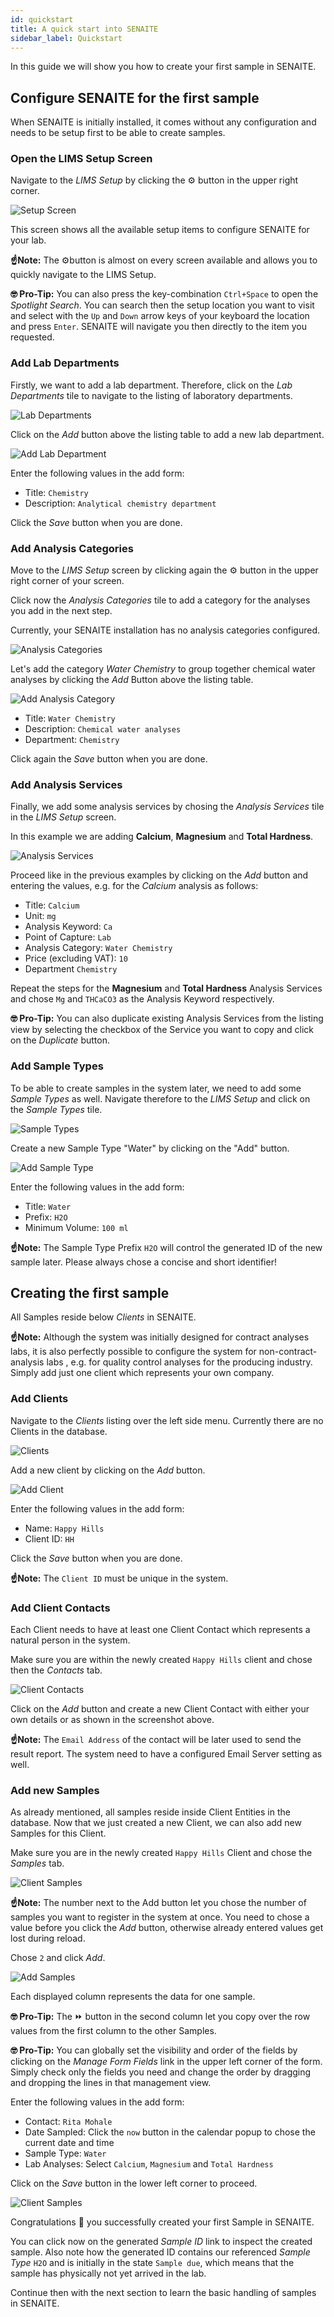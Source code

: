 ```yaml
---
id: quickstart
title: A quick start into SENAITE
sidebar_label: Quickstart
---
```


In this guide we will show you how to create your first sample in SENAITE.

## Configure SENAITE for the first sample

When SENAITE is initially installed, it comes without any configuration and
needs to be setup first to be able to create samples.


### Open the LIMS Setup Screen

Navigate to the *LIMS Setup* by clicking the ⚙️ button in the upper right corner.

![Setup Screen](/screenshots/setup_screen.png "SENAITE LIMS Setup")

This screen shows all the available setup items to configure SENAITE for your lab.

**☝️Note:**
The ⚙️button is almost on every screen available and allows you to quickly
navigate to the LIMS Setup.

**🤓 Pro-Tip:**
You can also press the key-combination `Ctrl+Space` to open the *Spotlight
Search*. You can search then the setup location you want to visit and select
with the `Up` and `Down` arrow keys of your keyboard the location and press
`Enter`. SENAITE will navigate you then directly to the item you requested.


### Add Lab Departments

Firstly, we want to add a lab department. Therefore, click on the *Lab
Departments* tile to navigate to the listing of laboratory departments.

![Lab Departments](/screenshots/lab_departments_listing.png "Lab Departments")

Click on the *Add* button above the listing table to add a new lab department.

![Add Lab Department](/screenshots/add_lab_department_screen.png "Add a new Lab Department")

Enter the following values in the add form:

- Title: `Chemistry`
- Description: `Analytical chemistry department`

Click the *Save* button when you are done.


### Add Analysis Categories

Move to the *LIMS Setup* screen by clicking again the ⚙ button in the
upper right corner of your screen.

Click now the *Analysis Categories* tile to add a category for the analyses you add in the next step.

Currently, your SENAITE installation has no analysis categories configured.

![Analysis Categories](/screenshots/analysis_categories_listing.png "Analysis Categories")

Let's add the category *Water Chemistry* to group together chemical water
analyses by clicking the *Add* Button above the listing table.

![Add Analysis Category](/screenshots/add_analysis_category_screen.png "Add a new Analysis Category")

- Title: `Water Chemistry`
- Description: `Chemical water analyses`
- Department: `Chemistry`

Click again the *Save* button when you are done.


### Add Analysis Services

Finally, we add some analysis services by chosing the *Analysis Services* tile in the *LIMS Setup* screen.

In this example we are adding **Calcium**, **Magnesium** and **Total Hardness**.

![Analysis Services](/screenshots/analysis_services_listing.png "Analysis Services")

Proceed like in the previous examples by clicking on the *Add* button and entering the values, e.g.
for the *Calcium* analysis as follows:

- Title: `Calcium`
- Unit: `mg`
- Analysis Keyword: `Ca`
- Point of Capture: `Lab`
- Analysis Category: `Water Chemistry`
- Price (excluding VAT): `10`
- Department `Chemistry`

Repeat the steps for the **Magnesium** and **Total Hardness** Analysis Services
and chose `Mg` and `THCaCO3` as the Analysis Keyword respectively.


**🤓 Pro-Tip:**
You can also duplicate existing Analysis Services from the listing view by
selecting the checkbox of the Service you want to copy and click on the
*Duplicate* button.


### Add Sample Types

To be able to create samples in the system later, we need to add some *Sample
Types* as well. Navigate therefore to the *LIMS Setup* and click on the *Sample
Types* tile.

![Sample Types](/screenshots/sample_types_listing.png "Sample Types")

Create a new Sample Type "Water" by clicking on the "Add" button.

![Add Sample Type](/screenshots/add_sample_type_screen.png "Add Sample Type")

Enter the following values in the add form:

- Title: `Water`
- Prefix: `H2O`
- Minimum Volume: `100 ml`

**☝️Note:**
The Sample Type Prefix `H2O` will control the generated ID of the new sample
later. Please always chose a concise and short identifier!


## Creating the first sample

All Samples reside below *Clients* in SENAITE.

**☝️Note:**
Although the system was initially designed for contract analyses labs, it is
also perfectly possible to configure the system for non-contract-analysis labs ,
e.g. for quality control analyses for the producing industry. Simply add just
one client which represents your own company.

### Add Clients

Navigate to the *Clients* listing over the left side menu. Currently there are
no Clients in the database.

![Clients](/screenshots/clients_listing.png "Clients")

Add a new client by clicking on the *Add* button.

![Add Client](/screenshots/add_client_screen.png "Add Client")

Enter the following values in the add form:

- Name: `Happy Hills`
- Client ID: `HH`

Click the *Save* button when you are done.

**☝️Note:**
The `Client ID` must be unique in the system.


### Add Client Contacts

Each Client needs to have at least one Client Contact which represents a natural
person in the system.

Make sure you are within the newly created `Happy Hills` client and chose then
the *Contacts* tab.

![Client Contacts](/screenshots/client_contact_listing.png "Client Contacts")

Click on the *Add* button and create a new Client Contact with either your own
details or as shown in the screenshot above.

**☝️Note:**
The `Email Address` of the contact will be later used to send the result report.
The system need to have a configured Email Server setting as well.


### Add new Samples

As already mentioned, all samples reside inside Client Entities in the database.
Now that we just created a new Client, we can also add new Samples for this
Client.

Make sure you are in the newly created `Happy Hills` Client and chose the
*Samples* tab.

![Client Samples](/screenshots/client_samples_listing.png "Client Samples")

**☝️Note:**
The number next to the Add button let you chose the number of samples you want
to register in the system at once. You need to chose a value before you click
the *Add* button, otherwise already entered values get lost during reload.

Chose `2` and click *Add*.

![Add Samples](/screenshots/add_samples_screen.png "Add Samples")

Each displayed column represents the data for one sample.

**🤓 Pro-Tip:**
The ⏩ button in the second column let you copy over the row values from the
first column to the other Samples.

**🤓 Pro-Tip:**
You can globally set the visibility and order of the fields by clicking on the
*Manage Form Fields* link in the upper left corner of the form. Simply check
only the fields you need and change the order by dragging and dropping the lines
in that management view.

Enter the following values in the add form:

- Contact: `Rita Mohale`
- Date Sampled: Click the `now` button in the calendar popup to chose the
  current date and time
- Sample Type: `Water`
- Lab Analyses: Select `Calcium`, `Magnesium` and `Total Hardness`

Click on the *Save* button in the lower left corner to proceed.

![Client Samples](/screenshots/client_samples_listing_2.png "Client Samples")

Congratulations 🙌 you successfully created your first Sample in SENAITE.

You can click now on the generated *Sample ID* link to inspect the created sample.
Also note how the generated ID contains our referenced *Sample Type* `H2O` and
is initially in the state `Sample due`, which means that the sample has
physically not yet arrived in the lab.

Continue then with the next section to learn the basic handling of samples in
SENAITE.
